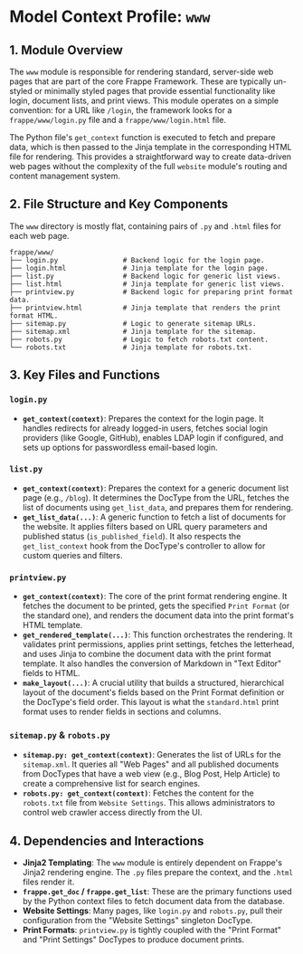 # Model Context Profile: `www`

## 1. Module Overview

The `www` module is responsible for rendering standard, server-side web pages that are part of the core Frappe Framework. These are typically un-styled or minimally styled pages that provide essential functionality like login, document lists, and print views. This module operates on a simple convention: for a URL like `/login`, the framework looks for a `frappe/www/login.py` file and a `frappe/www/login.html` file.

The Python file's `get_context` function is executed to fetch and prepare data, which is then passed to the Jinja template in the corresponding HTML file for rendering. This provides a straightforward way to create data-driven web pages without the complexity of the full `website` module's routing and content management system.

## 2. File Structure and Key Components

The `www` directory is mostly flat, containing pairs of `.py` and `.html` files for each web page.

```
frappe/www/
├── login.py                # Backend logic for the login page.
├── login.html              # Jinja template for the login page.
├── list.py                 # Backend logic for generic list views.
├── list.html               # Jinja template for generic list views.
├── printview.py            # Backend logic for preparing print format data.
├── printview.html          # Jinja template that renders the print format HTML.
├── sitemap.py              # Logic to generate sitemap URLs.
├── sitemap.xml             # Jinja template for the sitemap.
├── robots.py               # Logic to fetch robots.txt content.
└── robots.txt              # Jinja template for robots.txt.
```

## 3. Key Files and Functions

### `login.py`
-   **`get_context(context)`**: Prepares the context for the login page. It handles redirects for already logged-in users, fetches social login providers (like Google, GitHub), enables LDAP login if configured, and sets up options for passwordless email-based login.

### `list.py`
-   **`get_context(context)`**: Prepares the context for a generic document list page (e.g., `/blog`). It determines the DocType from the URL, fetches the list of documents using `get_list_data`, and prepares them for rendering.
-   **`get_list_data(...)`**: A generic function to fetch a list of documents for the website. It applies filters based on URL query parameters and published status (`is_published_field`). It also respects the `get_list_context` hook from the DocType's controller to allow for custom queries and filters.

### `printview.py`
-   **`get_context(context)`**: The core of the print format rendering engine. It fetches the document to be printed, gets the specified `Print Format` (or the standard one), and renders the document data into the print format's HTML template.
-   **`get_rendered_template(...)`**: This function orchestrates the rendering. It validates print permissions, applies print settings, fetches the letterhead, and uses Jinja to combine the document data with the print format template. It also handles the conversion of Markdown in "Text Editor" fields to HTML.
-   **`make_layout(...)`**: A crucial utility that builds a structured, hierarchical layout of the document's fields based on the Print Format definition or the DocType's field order. This layout is what the `standard.html` print format uses to render fields in sections and columns.

### `sitemap.py` & `robots.py`
-   **`sitemap.py: get_context(context)`**: Generates the list of URLs for the `sitemap.xml`. It queries all "Web Pages" and all published documents from DocTypes that have a web view (e.g., Blog Post, Help Article) to create a comprehensive list for search engines.
-   **`robots.py: get_context(context)`**: Fetches the content for the `robots.txt` file from `Website Settings`. This allows administrators to control web crawler access directly from the UI.

## 4. Dependencies and Interactions

-   **Jinja2 Templating**: The `www` module is entirely dependent on Frappe's Jinja2 rendering engine. The `.py` files prepare the context, and the `.html` files render it.
-   **`frappe.get_doc` / `frappe.get_list`**: These are the primary functions used by the Python context files to fetch document data from the database.
-   **Website Settings**: Many pages, like `login.py` and `robots.py`, pull their configuration from the "Website Settings" singleton DocType.
-   **Print Formats**: `printview.py` is tightly coupled with the "Print Format" and "Print Settings" DocTypes to produce document prints.